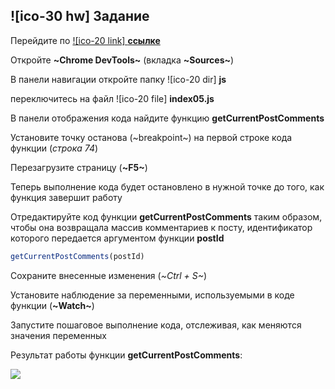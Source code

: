 ## ![ico-30 hw] Задание

Перейдите по [![ico-20 link] **ссылке**](https://garevna.github.io/js-samples/#05)

Откройте **~Chrome DevTools~** (вкладка **~Sources~**)

В панели навигации откройте папку ![ico-20 dir] **js**

переключитесь на файл ![ico-20 file] **index05.js**

В панели отображения кода найдите функцию  **getCurrentPostComments**

Установите точку останова (~breakpoint~)  на первой строке кода функции (_строка 74_)

Перезагрузите страницу (**~F5~**)

Теперь выполнение кода будет остановлено в нужной точке до того, как функция завершит работу

Отредактируйте код функции   **getCurrentPostComments**   таким образом, чтобы она возвращала массив комментариев к посту, идентификатор которого передается аргументом функции  **postId**

~~~js
getCurrentPostComments(postId)
~~~

Сохраните внесенные изменения (_~Ctrl + S~_)

Установите наблюдение за переменными, используемыми в коде функции (**~Watch~**)

Запустите пошаговое выполнение кода, отслеживая, как меняются значения переменных

Результат работы функции **getCurrentPostComments**:

![](createPath("images",'practice-03.png'))
